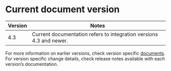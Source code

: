 # Current document version

| Version   | Notes                                                                 |
|-----------|-----------------------------------------------------------------------|
| 4.3       | Current documentation refers to integration versions 4.3 and newer.   |

For more information on earlier versions, check version specific [documents](http://download.milestonesys.com/LenelS2xpa/). For version specific change details, check release notes available with each version’s documentation.